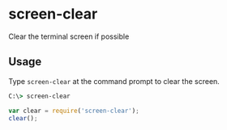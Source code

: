 screen-clear
=====

Clear the terminal screen if possible

Usage
-----

Type `screen-clear` at the command prompt to clear the screen.

``` bat
C:\> screen-clear
```

``` js
var clear = require('screen-clear');
clear();
```

